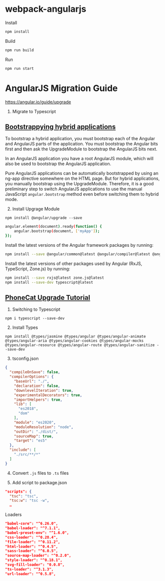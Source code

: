webpack-angularjs
================================================================================

Install
```bash
npm install
```

Build
```bash
npm run build
```

Run
```bash
npm run start
```

# AngularJS Migration Guide

https://angular.io/guide/upgrade

1. Migrate to Typescript

## [Bootstrappying hybrid applications](https://angular.io/guide/upgrade#bootstrapping-hybrid-applications)

To bootstrap a hybrid application, you must bootstrap each of the Angular and AngularJS parts of the application. You must bootstrap the Angular bits first and then ask the UpgradeModule to bootstrap the AngularJS bits next.

In an AngularJS application you have a root AngularJS module, which will also be used to bootstrap the AngularJS application.

Pure AngularJS applications can be automatically bootstrapped by using an ng-app directive somewhere on the HTML page.
But for hybrid applications, you manually bootstrap using the UpgradeModule.
Therefore, it is a good preliminary step to switch AngularJS applications to use the manual JavaScript `angular.bootstrap` method even before switching them to hybrid mode.

2. Install Upgrage Module

`npm install @angular/upgrade --save`


```bash
angular.element(document).ready(function() {
	angular.bootstrap(document, ['myApp']);
});
```

Install the latest versions of the Angular framework packages by running:
```bash
npm install --save @angular/common@latest @angular/compiler@latest @angular/core@latest @angular/forms@latest @angular/platform-browser@latest @angular/platform-browser-dynamic@latest @angular/router@latest
```

Install the latest versions of other packages used by Angular (RxJS, TypeScript, Zone.js) by running:

```bash
npm install --save rxjs@latest zone.js@latest
npm install --save-dev typescript@latest
```

## [PhoneCat Upgrade Tutorial](https://angular.io/guide/upgrade#phonecat-upgrade-tutorial)

1. Switching to Typescript

`npm i typescript --save-dev`

2. Install Types

`npm install @types/jasmine @types/angular @types/angular-animate @types/angular-aria @types/angular-cookies @types/angular-mocks @types/angular-resource @types/angular-route @types/angular-sanitize --save-dev`

3. tsconfig.json

```json
{
  "compileOnSave": false,
  "compilerOptions": {
    "baseUrl": "./",
    "declaration": false,
    "downlevelIteration": true,
    "experimentalDecorators": true,
    "importHelpers": true,
    "lib": [
      "es2018",
      "dom"
    ],
    "module": "es2020",
    "moduleResolution": "node",
    "outDir": "./dist/",
    "sourceMap": true,
    "target": "es5"
  },
  "include": [
    "./src/**/*"
  ]
}
```

4. Convert `.js` files to `.ts` files

5. Add script to package.json
```json
"scripts": {
  "tsc": "tsc",
  "tsc:w": "tsc -w",
  …
```

Loaders
```json
"babel-core": "^6.26.0",
"babel-loader": "^7.1.1",
"babel-preset-env": "^1.6.0",
"css-loader": "^0.28.4",
"file-loader": "^0.11.2",
"html-loader": "^0.4.5",
"sass-loader": "^6.0.5",
"source-map-loader": "^0.2.0",
"style-loader": "^0.18.1",
"svg-fill-loader": "0.0.8",
"ts-loader": "^3.1.3",
"url-loader": "^0.5.8",
```
